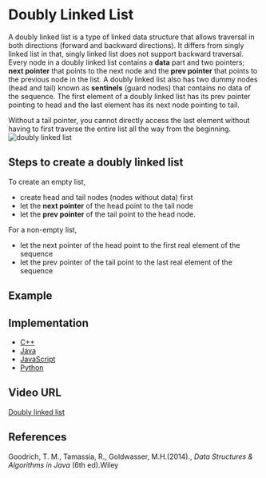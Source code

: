 # Doubly Linked List

A doubly linked list is a type of linked data structure that allows traversal in both directions (forward and backward directions). It differs from singly linked list in that, singly linked list does not support backward traversal. Every node in a doubly linked list contains a **data** part and two pointers; **next pointer** that points to the next node and the **prev pointer** that points to the previous node in the list. A doubly linked list also has two dummy nodes (head and tail) known as **sentinels** (guard nodes) that contains no data of the sequence. The first element of a doubly linked list has its prev pointer pointing to head and the last element has its next node pointing to tail. 

Without a tail pointer, you cannot directly access the last element without having to first traverse the entire list all the way from the beginning. 
![doubly linked list](https://github.com/Ayebilla/project/blob/main/doubly-linked-list.PNG?raw=true)

## Steps to create a doubly linked list
To create an empty list,
- create head and tail nodes (nodes without data) first
- let the **next pointer** of the head point to the tail node
- let the **prev pointer** of the tail point to the head node.

For a non-empty list,
- let the next pointer of the head point to the first real element of the sequence
- let the prev pointer of the tail point to the last real element of the sequence

## Example


## Implementation

- [C++](../../../algorithms/C/linked-lists/doubly-linked-list.c)
- [Java](../../../algorithms/CPlusPlus/Linked-Lists/doubly.cpp)
- [JavaScript](../../../algorithms/Java/linked-lists/doubly.java)
- [Python](../../../algorithms/Python/linked_lists/doubly.py)

## Video URL

[Doubly linked list](https://www.youtube.com/watch?v=nquQ_fYGGA4)


## References

Goodrich, T. M., Tamassia, R., Goldwasser, M.H.(2014)., *Data Structures & Algorithms in Java* (6th ed).Wiley